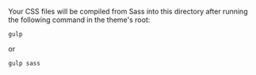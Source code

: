 Your CSS files will be compiled from Sass into this directory after running the following command in the theme's root:

```gulp```

or 

```gulp sass```